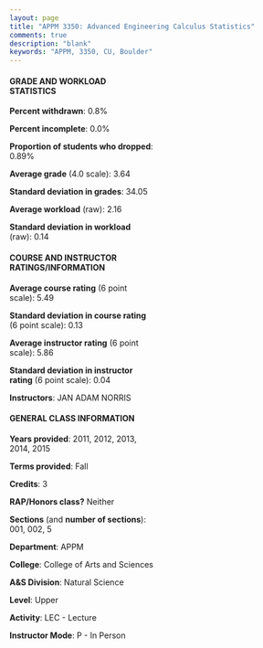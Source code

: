 ```yaml
---
layout: page
title: "APPM 3350: Advanced Engineering Calculus Statistics"
comments: true
description: "blank"
keywords: "APPM, 3350, CU, Boulder"
--- 
```

<head>
<script src="https://ajax.googleapis.com/ajax/libs/jquery/2.1.3/jquery.min.js"></script>
<script src="https://dl.dropboxusercontent.com/s/pc42nxpaw1ea4o9/highcharts.js?dl=0"></script>
<!-- <script src="../assets/js/highcharts.js"></script> -->
<style type="text/css">@font-face {
	font-family: "Bebas Neue";
	src: url(https://www.filehosting.org/file/details/544349/BebasNeue%20Regular.otf) format("opentype");
	}
	h1.Bebas { 
		font-family: "Bebas Neue", Verdana, Tahoma;
	}
</style>
</head>
<body>
	<div id="container" style="float: right; width: 45%; height: 88%; margin-left: 2.5%; margin-right: 2.5%;"></div>
	<script language="JavaScript">
		$(document).ready(function() {
		var chart = {type: 'column'};
		var title = {text: 'Grade Distribution'};
		var xAxis = {categories: ['A','B','C','D','F'],crosshair: true};
		var yAxis = {min: 0,title: {text: 'Percentage'}};
		var tooltip = {headerFormat: '<center><b><span style="font-size:20px">{point.key}</span></b></center>',
		               pointFormat: '<td style="padding:0"><b>{point.y:.1f}%</b></td>',
		               footerFormat: '</table>',shared: true,useHTML: true};
		var plotOptions = {column: {pointPadding: 0.0,borderWidth: 0}};  
		var credits = {enabled: false};var series= [{name: 'Percent',data: [68.47,23.42,7.21,0.0,0.9,]}];
		var json = {};
		json.chart = chart;
		json.title = title;
		json.tooltip = tooltip;
		json.xAxis = xAxis;
		json.yAxis = yAxis;  
		json.series = series;
		json.plotOptions = plotOptions;  
		json.credits = credits;
		$('#container').highcharts(json);
	});
	</script>
</body>
			   
#### GRADE AND WORKLOAD STATISTICS

**Percent withdrawn**: 0.8%

**Percent incomplete**: 0.0%

**Proportion of students who dropped**: 0.89%

**Average grade** (4.0 scale): 3.64

**Standard deviation in grades**: 34.05

**Average workload** (raw): 2.16

**Standard deviation in workload** (raw): 0.14

#### COURSE AND INSTRUCTOR RATINGS/INFORMATION

**Average course rating** (6 point scale): 5.49

**Standard deviation in course rating** (6 point scale): 0.13

**Average instructor rating** (6 point scale): 5.86

**Standard deviation in instructor rating** (6 point scale): 0.04

**Instructors**: JAN ADAM NORRIS

#### GENERAL CLASS INFORMATION

**Years provided**: 2011, 2012, 2013, 2014, 2015

**Terms provided**: Fall

**Credits**: 3

**RAP/Honors class?** Neither

**Sections** (and **number of sections**): 001, 002, 5

**Department**: APPM

**College**: College of Arts and Sciences

**A&S Division**: Natural Science

**Level**: Upper

**Activity**: LEC - Lecture

**Instructor Mode**: P  - In Person